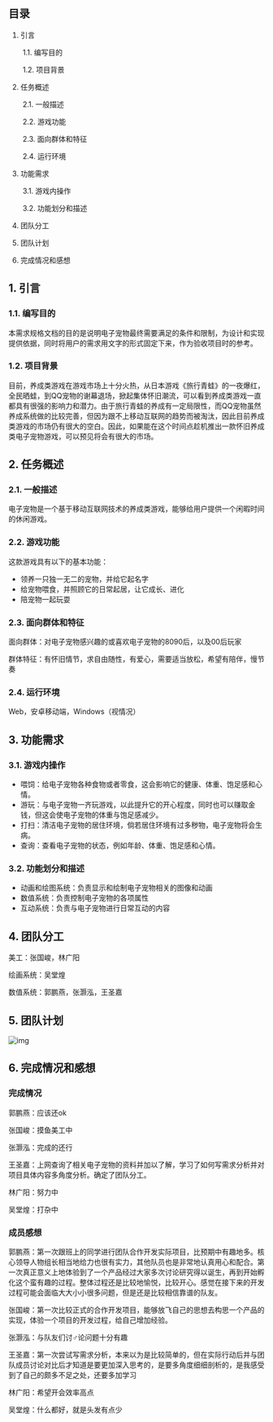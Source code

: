 ## 目录

1. 引言

　　1.1.	编写目的

　　1.2.	项目背景

2. 任务概述

　　2.1. 一般描述

　　2.2. 游戏功能

　　2.3. 面向群体和特征

　　2.4. 运行环境

3. 功能需求

　　3.1. 游戏内操作

　　3.2. 功能划分和描述

4. 团队分工

5. 团队计划
6. 完成情况和感想

 

## 1. 引言

### 1.1. 编写目的

本需求规格文档的目的是说明电子宠物最终需要满足的条件和限制，为设计和实现提供依据，同时将用户的需求用文字的形式固定下来，作为验收项目时的参考。

### 1.2. 项目背景

目前，养成类游戏在游戏市场上十分火热，从日本游戏《旅行青蛙》的一夜爆红，全民晒蛙，到QQ宠物的谢幕退场，掀起集体怀旧潮流，可以看到养成类游戏一直都具有很强的影响力和潜力。由于旅行青蛙的养成有一定局限性，而QQ宠物虽然养成系统做的比较完善，但因为跟不上移动互联网的趋势而被淘汰，因此目前养成类游戏的市场仍有很大的空白。因此，如果能在这个时间点趁机推出一款怀旧养成类电子宠物游戏，可以预见将会有很大的市场。

 

## 2. 任务概述

### 2.1. 一般描述

电子宠物是一个基于移动互联网技术的养成类游戏，能够给用户提供一个闲暇时间的休闲游戏。

### 2.2. 游戏功能

这款游戏具有以下的基本功能：

- 领养一只独一无二的宠物，并给它起名字
- 给宠物喂食，并照顾它的日常起居，让它成长、进化
- 陪宠物一起玩耍

### 2.3. 面向群体和特征

面向群体：对电子宠物感兴趣的或喜欢电子宠物的8090后，以及00后玩家

群体特征：有怀旧情节，求自由随性，有爱心，需要适当放松，希望有陪伴，慢节奏

### 2.4. 运行环境

Web，安卓移动端，Windows（视情况）

 

## 3. 功能需求

###  3.1. 游戏内操作

- 喂饲：给电子宠物各种食物或者零食，这会影响它的健康、体重、饱足感和心情。
- 游玩：与电子宠物一齐玩游戏，以此提升它的开心程度，同时也可以赚取金钱，但这会使电子宠物的体重与饱足感减少。
- 打扫：清洁电子宠物的居住环境，倘若居住环境有过多秽物，电子宠物将会生病。
- 查询：查看电子宠物的状态，例如年龄、体重、饱足感和心情。

### 3.2. 功能划分和描述

- 动画和绘图系统：负责显示和绘制电子宠物相关的图像和动画
- 数值系统：负责控制电子宠物的各项属性
- 互动系统：负责与电子宠物进行日常互动的内容

## 4. 团队分工

美工：张国峻，林广阳

绘画系统：吴堂煌

数值系统：郭鹏燕，张灏泓，王圣嘉

## 5. 团队计划

![img](https://img2018.cnblogs.com/blog/1485982/201810/1485982-20181020001528816-752222309.png)

## 6. 完成情况和感想

### 完成情况

郭鹏燕：应该还ok

张国峻：摸鱼美工中

张灏泓：完成的还行

王圣嘉：上网查询了相关电子宠物的资料并加以了解，学习了如何写需求分析并对项目具体内容多角度分析。确定了团队分工。

林广阳：努力中

吴堂煌：打杂中

### 成员感想

郭鹏燕：第一次跟班上的同学进行团队合作开发实际项目，比预期中有趣地多。核心领导人物组长相当地给力也很有实力，其他队员也是非常地认真用心和配合。第一次真正意义上地体验到了一个产品经过大家多次讨论研究得以诞生，再到开始孵化这个蛮有趣的过程。整体过程还是比较地愉悦，比较开心。感觉在接下来的开发过程可能会面临大大小小很多问题，但是还是比较相信靠谱的队友。

张国峻：第一次比较正式的合作开发项目，能够放飞自己的思想去构思一个产品的实现，体验一个项目的开发过程，给自己增加经验。

张灏泓：与队友们讨♂论问题十分有趣

王圣嘉：第一次尝试写需求分析，本来以为是比较简单的，但在实际行动后并与团队成员讨论对比后才知道是要更加深入思考的，是要多角度细细剖析的，是我感受到了自己的颇多不足之处，还要多加学习

林广阳：希望开会效率高点

吴堂煌：什么都好，就是头发有点少